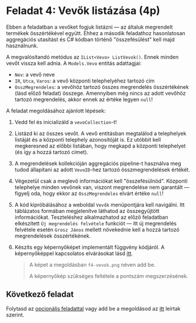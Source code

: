 # Feladat 4: Vevők listázása (4p)

Ebben a feladatban a vevőket fogjuk listázni — az általuk megrendelt termékek összértékével együtt. Ehhez a második feladathoz hasonlatosan aggregációs utasítást és C# kódban történő "összefésülést" kell majd használnunk.

A megvalósítandó metódus az `IList<Vevo> ListVevok()`. Ennek minden vevőt vissza kell adnia. A `Models.Vevo` entitás adattagjai:
* `Nev`: a vevő neve
* `IR`, `Utca`, `Varos`: a vevő központi telephelyéhez tartozó cím
* `OsszMegrendeles`: a vevőhöz tartozó összes megrendelés összértékének (lásd előző feladat) összege. Amennyiben még nincs az adott vevőhöz tartozó megrendelés, akkor ennek az értéke legyen `null`!

A feladat megoldásához ajánlott lépések:

1. Vedd fel és inicializáld a `vevoCollection`-t!

1. Listázd ki az összes vevőt. A vevő entitásban megtalálod a telephelyek listáját és a központi telephely azonosítóját is. Ez utóbbit kell megkeresned az előbbi listában, hogy megkapd a központi telephelyet (és így a hozzá tartozó címet).

1. A megrendelések kollekcióján aggregációs pipeline-t használva meg tudod állapítani az adott `VevoID`-hez tartozó összmegrendelések értékét.

1. Végezetül csak a meglevő információkat kell "összefésülnöd". Központi telephelye minden vevőnek van, viszont megrendelése nem garantált — figyelj oda, hogy ekkor az `OsszMegrendeles` elvárt értéke `null`!

1. A kód kipróbálásához a weboldal `Vevők` menüpontjára kell navigálni. Itt táblázatos formában megjelenítve láthatod az összegyűjtött információkat. Teszteléshez alkalmazhatod az előző feladatban elkészített `Új megrendelés felvétele` funkciót — itt új megrendelés felvétele esetén `Grosz János` mellett növekednie kell a hozzá tartozó megrendelések összértékének.

1. Készíts egy képernyőképet implementált függvény kódjáról. A képernyőképpel kapcsolatos elvárásokat lásd [itt](../README.md#képernyőképek).

   > A képet a megoldásban `f4-vevok.png` néven add be.
   >
   > A képernyőkép szükséges feltétele a pontszám megszerzésének.

## Következő feladat

Folytasd az [opcionális feladattal](Feladat-5.md) vagy add be a megoldásod az [itt](README.md#végezetül-a-megoldások-feltöltése) leírtak szerint.
